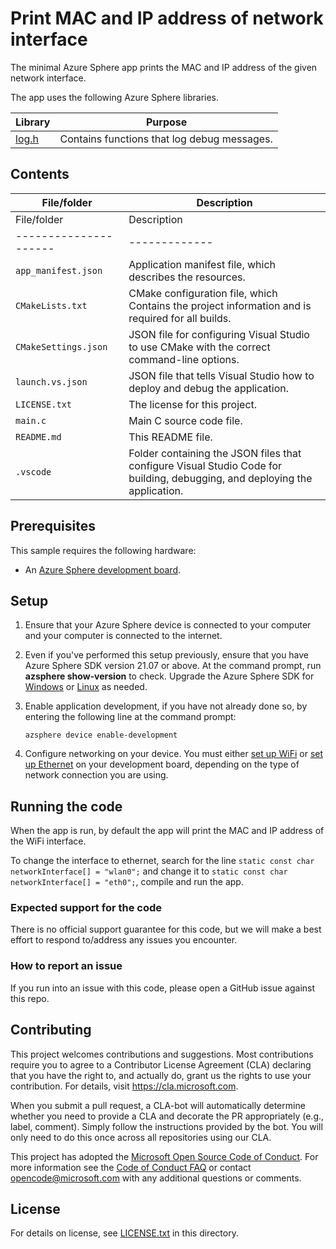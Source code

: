 # Print MAC and IP address of network interface

The minimal Azure Sphere app prints the MAC and IP address of the given network interface.

The app uses the following Azure Sphere libraries.

| Library | Purpose |
|---------|---------|
| [log.h](https://docs.microsoft.com/azure-sphere/reference/applibs-reference/applibs-log/log-overview) | Contains functions that log debug messages. |

## Contents

<!---List file contents of the project, in table.--->

| File/folder | Description |
|-------------|-------------|
| File/folder         | Description |
|---------------------|-------------|
| `app_manifest.json`   | Application manifest file, which describes the resources. |
| `CMakeLists.txt`      | CMake configuration file, which Contains the project information and is required for all builds. |
| `CMakeSettings.json`  | JSON file for configuring Visual Studio to use CMake with the correct command-line options. |
| `launch.vs.json`      | JSON file that tells Visual Studio how to deploy and debug the application. |
| `LICENSE.txt`         | The license for this project. |
| `main.c`              | Main C source code file. |
| `README.md`           | This README file. |
| `.vscode`             | Folder containing the JSON files that configure Visual Studio Code for building, debugging, and deploying the application. |

## Prerequisites

This sample requires the following hardware:

- An [Azure Sphere development board](https://aka.ms/azurespheredevkits).

## Setup

1. Ensure that your Azure Sphere device is connected to your computer and your computer is connected to the internet.
1. Even if you've performed this setup previously, ensure that you have Azure Sphere SDK version 21.07 or above. At the command prompt, run **azsphere show-version** to check. Upgrade the Azure Sphere SDK for [Windows](https://docs.microsoft.com/azure-sphere/install/install-sdk) or [Linux](https://docs.microsoft.com/azure-sphere/install/install-sdk-linux) as needed.
1. Enable application development, if you have not already done so, by entering the following line at the command prompt:

   `azsphere device enable-development`
1. Configure networking on your device. You must either [set up WiFi](https://docs.microsoft.com/azure-sphere/install/configure-wifi#set-up-wi-fi-on-your-azure-sphere-device) or [set up Ethernet](https://docs.microsoft.com/azure-sphere/network/connect-ethernet) on your development board, depending on the type of network connection you are using.
## Running the code

When the app is run, by default the app will print the MAC and IP address of the WiFi interface.

To change the interface to ethernet, search for the line `static const char networkInterface[] = "wlan0";` and change it to `static const char networkInterface[] = "eth0";`, compile and run the app.

### Expected support for the code
There is no official support guarantee for this code, but we will make a best effort to respond to/address any issues you encounter.
### How to report an issue
If you run into an issue with this code, please open a GitHub issue against this repo.

## Contributing

This project welcomes contributions and suggestions. Most contributions require you to
agree to a Contributor License Agreement (CLA) declaring that you have the right to,
and actually do, grant us the rights to use your contribution. For details, visit
https://cla.microsoft.com.

When you submit a pull request, a CLA-bot will automatically determine whether you need
to provide a CLA and decorate the PR appropriately (e.g., label, comment). Simply follow the
instructions provided by the bot. You will only need to do this once across all repositories using our CLA.

This project has adopted the [Microsoft Open Source Code of Conduct](https://opensource.microsoft.com/codeofconduct/).
For more information see the [Code of Conduct FAQ](https://opensource.microsoft.com/codeofconduct/faq/)
or contact [opencode@microsoft.com](mailto:opencode@microsoft.com) with any additional questions or comments.

## License

For details on license, see [LICENSE.txt](./LICENSE.txt) in this directory.